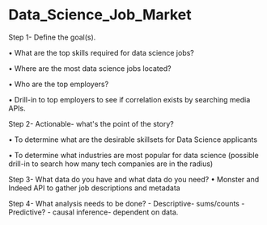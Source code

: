 # Data_Science_Job_Market

Step 1- Define the goal(s).

• What are the top skills required for data science jobs?

• Where are the most data science jobs located?

• Who are the top employers?

• Drill-in to top employers to see if correlation exists by searching media APIs. 


Step 2- Actionable- what's the point of the story?

• To determine what are the desirable skillsets for Data Science applicants

• To determine what industries are most popular for data science (possible drill-in to search how many tech companies are in the radius)


Step 3- What data do you have and what data do you need?
• Monster and Indeed API to gather job descriptions and metadata


Step 4- What analysis needs to be done?
    - Descriptive- sums/counts
    - Predictive?
    - causal inference- dependent on data.
